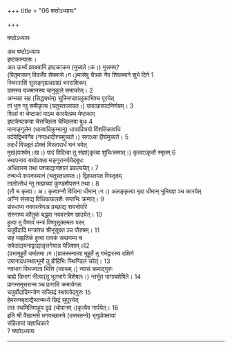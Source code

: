+++
title = "06 षष्ठोऽध्यायः"

+++





षष्ठोऽध्यायः  




  
अथ षष्टोऽध्यायः  
इष्टकान्यासः।  
अत ऊर्थ्वं प्रवक्ष्यामि इष्टकाक्रम (मुच्यते।क।) मुत्तमम्?  
(पितृमासान् विवर्जैव शेषमासे।ग।)मासेषु चैत्रकं नैव शिष्लमाने शुभे दिने 1  
स्थिरराशिं सुसङ्गृह्यन्नग्राह्यं चरराशिकम्  
ग्रामस्य यजमानस्य चानुकूले समाचरेत्। 2  
अम्भसा सह (सिद्ध्यर्थम्) सुस्निग्दवालुकाभिश्च पूरयेत्  
तां भुन न्तु समीकृत्य (चतुस्तालायत।) यावत्प्रासादनिर्णयम्। 3  
शिलां वा चेष्टाकां वाऽथ कारयेत्प्रथ मेष्टकाम्  
इष्टकेष्टकया चेत्तच्छिला चेच्छिलया बुधः 4  
मानाङ्गुलेन (धात्वादिकुम्भानु) धात्रादित्रयो विंशतिकावधि  
वर्दयेद्विभवेनैव (नन्दधादीश्चमुच्यते।) सन्दध्या द्दीर्घमुच्यते। 5  
तदर्धं विस्तृतं प्रोक्तं विस्तारार्धं घनं भवेत्  
मुखं(पार्श्वम्।ख।) पादं विदित्वा तु संज्ञां(कृत्वा शुचिःक्रमात्।) कृत्वाऽकृतौ स्मृतम् 6  
स्थापनाय यथोप्रक्ता मङ्गुरानर्पयेद्बुधः  
अधिवास्य तथा पश्चाद्यागशालं प्रकल्पयेत्। 7  
तन्मध्ये शयनस्थानं (चतुस्तालयत।) द्विहस्तयत विस्तृतम्  
तालोत्सेधं न्तु तत्प्राच्यां कुण्डमौपसनं तथा। 8  
(तौ च कृत्वा। अ। कृत्वाग्नौ विधिना धीमान्।ग।) अलङ्कृत्या मृदा धीमान् भूमियज्ञ ञ्च कारयेत्  
अग्निं संसाद्य विधिवत्कलशैः सप्तभिः क्रमात्। 9  
संस्धाप्य नववस्त्रेणअ प्रच्छाद्य शयनोपरि  
संस्नाप्य कौतुकं बद्ध्वा नववस्त्रेण छादयेत्। 10  
हुत्वा तु वैष्णवं मन्त्रं विष्णुसूक्तमतः परम्  
चतुर्वेदादि मन्त्रांश्च श्रीभूसूक्त ञ्च पौरुषम्। 11  
सह व्यहृतिकं हुत्वा पावकं सम्प्रणम्य च  
सवेदाद्ययनाद्वाद्यान्नृत्तगेयान्न येन्निशाम्॥12  
(प्रभामुहूर्ते धर्मातमा।ग।)प्रातस्स्नात्वा मुहूर्ते तु गर्भद्वारस्य दक्षिणे  
उपानादधस्थात्भूमौ तु व्रीहिभिः स्थिण्डिलं चरेत्। 13  
नवभागं विभज्यात्र भित्ति (व्यासम्।) न्यासं क्रमाद्गुरुः  
बाह्ये त्रिभागं नीत्वा(तु भूतभागे विशेषतः।) न्तर्भूत भागावशेषिते। 14  
प्रागन्तमुत्तरान्त ञ्च प्रागादि क्रमायेगतः  
चतुर्वोदादिमन्त्रेण सच्छिद्रं स्थापयेद्गुरुः 15  
हेमरत्नमृदाद्यैस्तन्मध्ये छिद्रं सुपूरयेत्  
ततः स्थमितिमाहूय दृढं (चोपानम्।)कृत्वैव नार्पयेत्। 16  
इति श्री वैखानसे भगवच्छास्त्रे (उत्तरतन्त्रे) भृगुप्रोक्तायां  
संहितायां यज्ञाधिकारे  
? षष्ठोऽध्यायः  


_________

